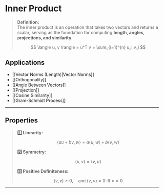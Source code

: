 # Inner Product

> **Definition:**  
> The inner product is an operation that takes two vectors and returns a scalar, serving as the foundation for computing **length, angles, projections, and similarity**.
> 
> $$
 \langle u, v \rangle = u^T v = \sum_{i=1}^{n} u_i v_i
 $$

## Applications
- [[Vector Norms (Length)|Vector Norms]]
- [[Orthogonality]]
- [[Angle Between Vectors]]
- [[Projection]]
- [[Cosine Similarity]]
- [[Gram-Schmidt Process]]

---

## **Properties**
> **1️⃣ Linearity:**  
> $$
 \langle au + bv, w \rangle = a \langle u, w \rangle + b \langle v, w \rangle
 $$
>
> **2️⃣ Symmetry:**  
> $$
 \langle u, v \rangle = \langle v, u \rangle
 $$
>
> **3️⃣ Positive Definiteness:**  
> $$
 \langle v, v \rangle \geq 0, \quad \text{and } \langle v, v \rangle = 0 \text{ iff } v = 0
 $$

---

 